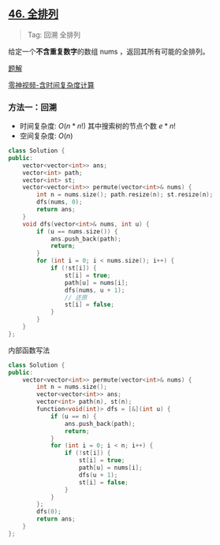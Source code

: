 ## [46. 全排列](https://leetcode-cn.com/problems/permutations/)

> Tag: 回溯 全排列

给定一个**不含重复数字**的数组 nums ，返回其所有可能的全排列。

[题解](https://leetcode.cn/problems/permutations/solutions/9914/hui-su-suan-fa-python-dai-ma-java-dai-ma-by-liweiw/)

[零神视频-含时间复杂度计算](https://www.bilibili.com/video/BV1mY411D7f6/?vd_source=81814b358a165aeb95d9ec698040350e)

### 方法一：回溯
* 时间复杂度: ${O(n*n!)}$ 其中搜索树的节点个数 ${e*n!}$
* 空间复杂度: ${O(n)}$
```cpp
class Solution {
public:
    vector<vector<int>> ans;
    vector<int> path;
    vector<int> st;
    vector<vector<int>> permute(vector<int>& nums) {
        int n = nums.size(); path.resize(n); st.resize(n);
        dfs(nums, 0);
        return ans;
    }
    void dfs(vector<int>& nums, int u) {
        if (u == nums.size()) {
            ans.push_back(path);
            return;
        }
        for (int i = 0; i < nums.size(); i++) {
            if (!st[i]) {
                st[i] = true;
                path[u] = nums[i];
                dfs(nums, u + 1);
                // 还原
                st[i] = false;
            }
        }
    }
};
```

内部函数写法

```cpp
class Solution {
public:
    vector<vector<int>> permute(vector<int>& nums) {
        int n = nums.size();
        vector<vector<int>> ans;
        vector<int> path(n), st(n);
        function<void(int)> dfs = [&](int u) {
            if (u == n) {
                ans.push_back(path);
                return;
            }
            for (int i = 0; i < n; i++) {
                if (!st[i]) {
                    st[i] = true;
                    path[u] = nums[i];
                    dfs(u + 1);
                    st[i] = false;
                }
            }
        };
        dfs(0);
        return ans;
    }
};
```
